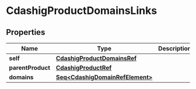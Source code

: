 

# CdashigProductDomainsLinks


## Properties

Name | Type | Description | Notes
------------ | ------------- | ------------- | -------------
**self** | [**CdashigProductDomainsRef**](CdashigProductDomainsRef.md) |  |  [optional]
**parentProduct** | [**CdashigProductRef**](CdashigProductRef.md) |  |  [optional]
**domains** | [**Seq&lt;CdashigDomainRefElement&gt;**](CdashigDomainRefElement.md) |  |  [optional]



